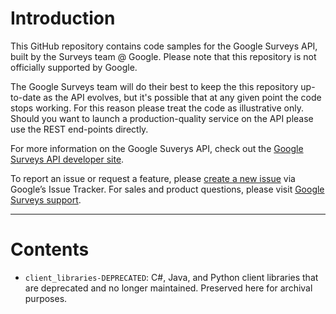 # Introduction

This GitHub repository contains code samples for the Google Surveys API, built by the Surveys team @ Google. Please note that this repository is not officially supported by Google.

The Google Surveys team will do their best to keep the this repository up-to-date as the API evolves, but it's possible that at any given point the code stops working. For this reason please treat the code as illustrative only. Should you want to launch a production-quality service on the API please use the REST end-points directly.

For more information on the Google Suverys API, check out the [Google Surveys API developer site](https://developers.google.com/surveys/).

To report an issue or request a feature, please [create a new issue](https://issuetracker.google.com/issues/new?component=180195) via Google’s Issue Tracker.  For sales and product questions, please visit [Google Surveys support](https://support.google.com/surveys).

-----

# Contents

- `client_libraries-DEPRECATED`: C#, Java, and Python client libraries that are
  deprecated and no longer maintained. Preserved here for archival purposes.

